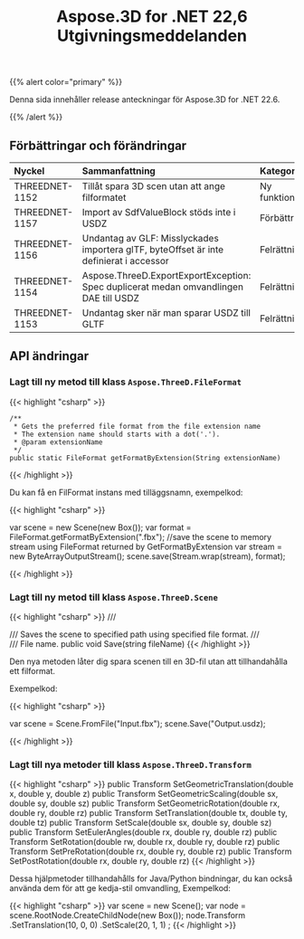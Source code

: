 ﻿---
title: Aspose.3D for .NET 22,6 Utgivningsmeddelanden
type: docs
weight: 7
url: /sv/net/aspose-3d-for-net-22-6-release-notes/
description: Publiceringsnoterna av Aspose.3D for .NET 22.6.
---
{{% alert color="primary" %}}

Denna sida innehåller release anteckningar för Aspose.3D for .NET 22.6.

{{% /alert %}}
## **Förbättringar och förändringar**

|**Nyckel**|**Sammanfattning**|**Kategori**|
|:- |:- |:- |
|THREEDNET-1152 |Tillåt spara 3D scen utan att ange filformatet|Ny funktion|
|THREEDNET-1157 |Import av SdfValueBlock stöds inte i USDZ|Förbättring|
|THREEDNET-1156 |Undantag av GLF: Misslyckades importera glTF, byteOffset är inte definierat i accessor|Felrättning|
|THREEDNET-1154 |Aspose.ThreeD.ExportExportException: Spec duplicerat medan omvandlingen DAE till USDZ|Felrättning|
|THREEDNET-1153 |Undantag sker när man sparar USDZ till GLTF|Felrättning|



## API ändringar ##



### Lagt till ny metod till klass `Aspose.ThreeD.FileFormat`

{{< highlight "csharp" >}}

    /**
     * Gets the preferred file format from the file extension name
     * The extension name should starts with a dot('.').
     * @param extensionName 
     */
    public static FileFormat getFormatByExtension(String extensionName)

{{< /highlight >}}

Du kan få en FilFormat instans med tilläggsnamn, exempelkod:

{{< highlight "csharp" >}}

var scene = new Scene(new Box());
var format = FileFormat.getFormatByExtension(".fbx");
//save the scene to memory stream using FileFormat returned by GetFormatByExtension
var stream = new ByteArrayOutputStream();
scene.save(Stream.wrap(stream), format);


{{< /highlight >}}



### Lagt till ny metod till klass `Aspose.ThreeD.Scene`

{{< highlight "csharp" >}}
        /// <summary>
        /// Saves the scene to specified path using specified file format.
        /// </summary>
        /// <param name="fileName">File name.</param>
        public void Save(string fileName)
{{< /highlight >}}

Den nya metoden låter dig spara scenen till en 3D-fil utan att tillhandahålla ett filformat.

Exempelkod:

{{< highlight "csharp" >}}

var scene = Scene.FromFile("Input.fbx");
scene.Save("Output.usdz);

{{< /highlight >}}


### Lagt till nya metoder till klass `Aspose.ThreeD.Transform`

{{< highlight "csharp" >}}
        public Transform SetGeometricTranslation(double x, double y, double z)
        public Transform SetGeometricScaling(double sx, double sy, double sz)
        public Transform SetGeometricRotation(double rx, double ry, double rz)
        public Transform SetTranslation(double tx, double ty, double tz)
        public Transform SetScale(double sx, double sy, double sz)
        public Transform SetEulerAngles(double rx, double ry, double rz)
        public Transform SetRotation(double rw, double rx, double ry, double rz)
        public Transform SetPreRotation(double rx, double ry, double rz)
        public Transform SetPostRotation(double rx, double ry, double rz)
{{< /highlight >}}

Dessa hjälpmetoder tillhandahålls for Java/Python bindningar, du kan också använda dem för att ge kedja-stil omvandling, Exempelkod:


{{< highlight "csharp" >}}
        var scene = new Scene();
        var node = scene.RootNode.CreateChildNode(new Box());
        node.Transform
                .SetTranslation(10, 0, 0)
                .SetScale(20, 1, 1)
        ;
{{< /highlight >}}

